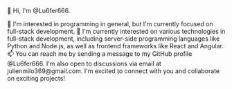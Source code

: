 <p>👋 Hi, I'm @Lu6fer666.</p>
👀 I'm interested in programming in general, but I'm currently focused on full-stack development.
🌱 I'm currently interested on various technologies in full-stack development, including server-side programming languages like Python and Node.js, as well as frontend frameworks like React and Angular.
📫 You can reach me by sending a message to my GitHub profile @Lu6fer666. I'm also open to discussions via email at julienmilo369@gmail.com. I'm excited to connect with you and collaborate on exciting projects!

